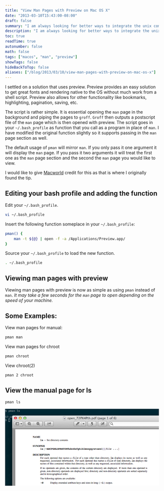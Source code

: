 ```yaml
---
title: "View Man Pages with Preview on Mac OS X"
date: "2013-03-10T15:43:00-08:00"
draft: false
summary: "I am always looking for better ways to integrate the unix components into Mac OS X. I recently came across a great way to connect the `man` pages to a more visual mode in OS X."
description: "I am always looking for better ways to integrate the unix components into Mac OS X. I recently came across a great way to connect the `man` pages to a more visual mode in OS X."
toc: true
readTime: true
autonumber: false
math: false
tags: ["macos", "man", "preview"]
showTags: false
hideBackToTop: false
aliases: ["/blog/2013/03/10/view-man-pages-with-preview-on-mac-os-x"]
---
```


I settled on a solution that uses preview. Preview provides an easy solution to get great fonts and rendering native to the OS without much work from a shell script. Preview also allows for other functionality like bookmarks, highlighting, pagination, saving, etc.

The script is rather simple. It is essential opening the `man` page in the background and piping the pages to `groff`. `Groff` then outputs a postscript file of the `man` page which is then opened with preview. The script goes in your `~/.bash_profile` as function that you call as a program in place of `man`. I have modified the original function slightly so it supports passing in the `man` page section as well.

The default usage of `pman` will mirror `man`. If you only pass it one argument it will display the `man` page. If you pass it two arguments it will treat the first one as the `man` page section and the second the `man` page you would like to view.

I would like to give [Macworld](http://www.macworld.com/article/1054155/manpages.html "Open Unix manual pages in OS X 10.4's Preview") credit for this as that is where I originally found the tip.

## Editing your bash profile and adding the function
Edit your `~/.bash_profile`.

```sh
vi ~/.bash_profile
```

Insert the following function someplace in your `~/.bash_profile`:

```sh
pman() {
    man -t ${@} | open -f -a /Applications/Preview.app/
}
```

Source your `~/.bash_profile` to load the new function.

```sh
. ~/.bash_profile
```

## Viewing man pages with preview
Viewing man pages with preview is now as simple as using `pman` instead of `man`. _It may take a few seconds for the `man` page to open depending on the speed of your machine._

## Some Examples:

View man pages for manual:
```sh
pman man
```

View man pages for chroot
```sh
pman chroot
```

View chroot(2)
```sh
pman 2 chroot
```

## View the manual page for ls
```sh
pman ls
```

![pman example with ls](pman_ls.png)
